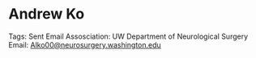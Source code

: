 # Andrew Ko

Tags: Sent Email
Assosciation: UW
Department of Neurological Surgery
Email: Alko00@neurosurgery.washington.edu